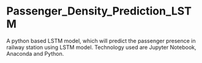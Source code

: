 # Passenger_Density_Prediction_LSTM
A python based LSTM model, which will predict the passenger presence in railway station using LSTM model. Technology used are Jupyter Notebook, Anaconda and Python.
